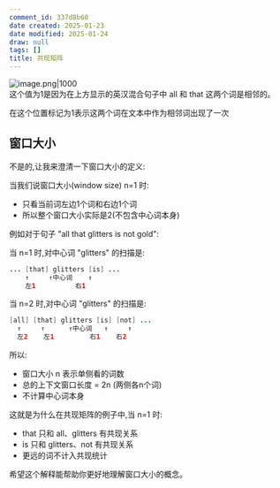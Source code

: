 ```yaml
---
comment_id: 337d8b60
date created: 2025-01-23
date modified: 2025-01-24
draw: null
tags: []
title: 共现矩阵
---
```

![image.png|1000](https://imagehosting4picgo.oss-cn-beijing.aliyuncs.com/imagehosting/fix-dir%2Fpicgo%2Fpicgo-clipboard-images%2F2025%2F01%2F23%2F23-51-26-fa9ce9e797c46268061f112c551e302e-202501232351103-bd79d0.png)  
这个值为1是因为在上方显示的英汉混合句子中 all 和 that 这两个词是相邻的。

在这个位置标记为1表示这两个词在文本中作为相邻词出现了一次

## 窗口大小

不是的,让我来澄清一下窗口大小的定义:

当我们说窗口大小(window size) n=1 时:

- 只看当前词左边1个词和右边1个词
- 所以整个窗口大小实际是2(不包含中心词本身)

例如对于句子 "all that glitters is not gold":

当 n=1 时,对中心词 "glitters" 的扫描是:

```Java
... [that] glitters [is] ...
    ↑     ↑中心词    ↑
    左1          右1
```

当 n=2 时,对中心词 "glitters" 的扫描是:

```Java
[all] [that] glitters [is] [not] ...
  ↑     ↑      ↑中心词   ↑     ↑
  左2    左1         右1    右2
```

所以:

- 窗口大小 n 表示单侧看的词数
- 总的上下文窗口长度 = 2n (两侧各n个词)
- 不计算中心词本身

这就是为什么在共现矩阵的例子中,当 n=1 时:

- that 只和 all、glitters 有共现关系
- is 只和 glitters、not 有共现关系
- 更远的词不计入共现统计

希望这个解释能帮助你更好地理解窗口大小的概念。
